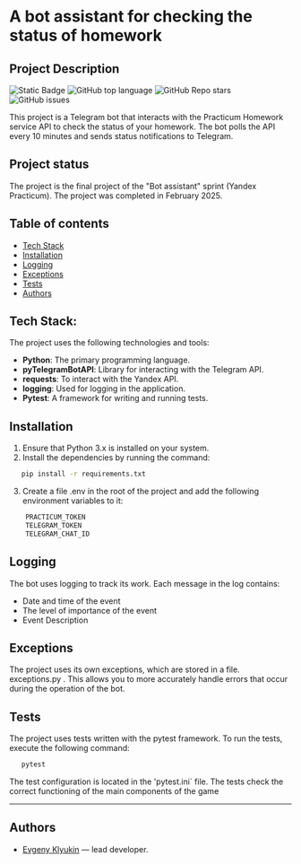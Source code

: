 # A bot assistant for checking the status of homework

## Project Description
![Static Badge](https://img.shields.io/badge/EvgenyKlyukin-homework_bot-homework_bot)
![GitHub top language](https://img.shields.io/github/languages/top/EvgenyKlyukin/homework_bot)
![GitHub Repo stars](https://img.shields.io/github/stars/EvgenyKlyukin/homework_bot)
![GitHub issues](https://img.shields.io/github/issues/EvgenyKlyukin/homework_bot)

This project is a Telegram bot that interacts with the Practicum Homework service API to check the status of your homework. The bot polls the API every 10 minutes and sends status notifications to Telegram.

## Project status
The project is the final project of the "Bot assistant" sprint (Yandex Practicum). The project was completed in February 2025.

## Table of contents
- [Tech Stack](#tech-stack)
- [Installation](#installation)
- [Logging](#logging)
- [Exceptions](#exceptions)
- [Tests](#tests)
- [Authors](#authors)

## Tech Stack:
The project uses the following technologies and tools:  

- **Python**: The primary programming language.  
- **pyTelegramBotAPI**: Library for interacting with the Telegram API.  
- **requests**: To interact with the Yandex API.  
- **logging**: Used for logging in the application.  
- **Pytest**: A framework for writing and running tests.  

## Installation
1. Ensure that Python 3.x is installed on your system.
2. Install the dependencies by running the command:
```bash
   pip install -r requirements.txt
```
3. Create a file .env in the root of the project and add the following environment variables to it:
```bash
    PRACTICUM_TOKEN
    TELEGRAM_TOKEN
    TELEGRAM_CHAT_ID
```

## Logging
The bot uses logging to track its work. Each message in the log contains:

- Date and time of the event
- The level of importance of the event
- Event Description

## Exceptions
The project uses its own exceptions, which are stored in a file. exceptions.py . This allows you to more accurately handle errors that occur during the operation of the bot.

## Tests
The project uses tests written with the pytest framework. To run the tests, execute the following command:
```bash
   pytest
```
The test configuration is located in the 'pytest.ini` file. The tests check the correct functioning of the main components of the game

---
## Authors
- [Evgeny Klyukin](https://github.com/EvgenyKlyukin) — lead developer.
